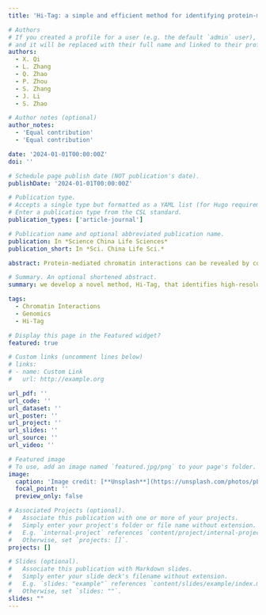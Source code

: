 ```yaml
---
title: 'Hi-Tag: a simple and efficient method for identifying protein-mediated long-range chromatin interactions with low cell numbers'

# Authors
# If you created a profile for a user (e.g. the default `admin` user), write the username (folder name) here
# and it will be replaced with their full name and linked to their profile.
authors:
  - X. Qi
  - L. Zhang
  - Q. Zhao
  - P. Zhou
  - S. Zhang
  - J. Li
  - S. Zhao

# Author notes (optional)
author_notes:
  - 'Equal contribution'
  - 'Equal contribution'

date: '2024-01-01T00:00:00Z'
doi: ''

# Schedule page publish date (NOT publication's date).
publishDate: '2024-01-01T00:00:00Z'

# Publication type.
# Accepts a single type but formatted as a YAML list (for Hugo requirements).
# Enter a publication type from the CSL standard.
publication_types: ['article-journal']

# Publication name and optional abbreviated publication name.
publication: In *Science China Life Sciences*
publication_short: In *Sci. China Life Sci.*

abstract: Protein-mediated chromatin interactions can be revealed by coupling proximity-based ligation with chromatin immunoprecipitation. However, these techniques require complex experimental procedures and millions of cells per experiment, which limits their widespread application in life science research. Here, we develop a novel method, Hi-Tag, that identifies high-resolution, long-range chromatin interactions through transposase tagmentation and chromatin proximity ligation (with a phosphorothioate-modified linker). Hi-Tag can be implemented using as few as 100,000 cells, involving simple experimental procedures that can be completed within 1.5 days. Meanwhile, Hi-Tag is capable of using its own data to identify the binding sites of specific proteins, based on which, it can acquire accurate interaction information. Our results suggest that Hi-Tag has great potential for advancing chromatin interaction studies, particularly in the context of limited cell availability.

# Summary. An optional shortened abstract.
summary: we develop a novel method, Hi-Tag, that identifies high-resolution, long-range chromatin interactions through transposase tagmentation and chromatin proximity ligation (with a phosphorothioate-modified linker). 

tags:
  - Chromatin Interactions
  - Genomics
  - Hi-Tag

# Display this page in the Featured widget?
featured: true

# Custom links (uncomment lines below)
# links:
# - name: Custom Link
#   url: http://example.org

url_pdf: ''
url_code: ''
url_dataset: ''
url_poster: ''
url_project: ''
url_slides: ''
url_source: ''
url_video: ''

# Featured image
# To use, add an image named `featured.jpg/png` to your page's folder.
image:
  caption: 'Image credit: [**Unsplash**](https://unsplash.com/photos/pLCdAaMFLTE)'
  focal_point: ''
  preview_only: false

# Associated Projects (optional).
#   Associate this publication with one or more of your projects.
#   Simply enter your project's folder or file name without extension.
#   E.g. `internal-project` references `content/project/internal-project/index.md`.
#   Otherwise, set `projects: []`.
projects: []

# Slides (optional).
#   Associate this publication with Markdown slides.
#   Simply enter your slide deck's filename without extension.
#   E.g. `slides: "example"` references `content/slides/example/index.md`.
#   Otherwise, set `slides: ""`.
slides: ""
---
```

